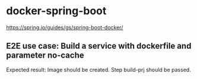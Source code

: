 # docker-spring-boot
https://spring.io/guides/gs/spring-boot-docker/

## E2E use case: Build a service with dockerfile and parameter no-cache
Expected result: Image should be created. Step build-prj should be passed.